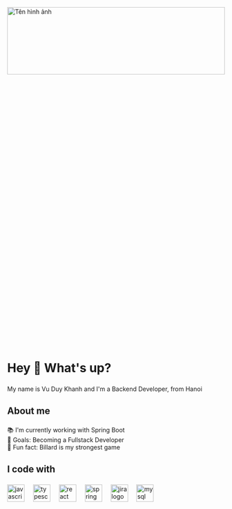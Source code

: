 <img src="https://hub.packtpub.com/wp-content/uploads/2018/03/spring-boot-cover_0.png" alt="Tên hình ảnh" style="width: 100%; height: 20%;">


<h1 align="left">Hey 👋 What's up?</h1>

###

<p align="left">My name is Vu Duy Khanh and I'm a Backend Developer, from Hanoi</p>

###

<h2 align="left">About me</h2>

###

<p align="left">📚 I'm currently working with Spring Boot<br>🎯 Goals: Becoming a Fullstack Developer<br>🎲 Fun fact: Billard is my strongest game</p>

###

<h2 align="left">I code with</h2>

###

<div align="left">
  <img src="https://cdn.jsdelivr.net/gh/devicons/devicon/icons/javascript/javascript-original.svg" height="40" alt="javascript logo"  />
  <img width="12" />
  <img src="https://cdn.jsdelivr.net/gh/devicons/devicon/icons/typescript/typescript-original.svg" height="40" alt="typescript logo"  />
  <img width="12" />
  <img src="https://cdn.jsdelivr.net/gh/devicons/devicon/icons/react/react-original.svg" height="40" alt="react logo"  />
  <img width="12" />
  <img src="https://cdn.jsdelivr.net/gh/devicons/devicon/icons/spring/spring-original.svg" height="40" alt="spring logo"  />
  <img width="12" />
  <img src="https://cdn.jsdelivr.net/gh/devicons/devicon/icons/jira/jira-original.svg" height="40" alt="jira logo"  />
  <img width="12" />
  <img src="https://cdn.jsdelivr.net/gh/devicons/devicon/icons/mysql/mysql-original.svg" height="40" alt="mysql logo"  />
</div>

###

###
